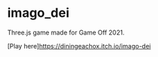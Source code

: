 # imago_dei
 
Three.js game made for Game Off 2021.

[Play here]https://diningeachox.itch.io/imago-dei
